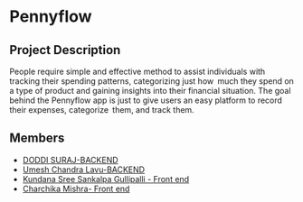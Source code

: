 # Pennyflow

## Project Description
People require simple and effective method to assist individuals with tracking their spending patterns, categorizing just how much they spend on a type of product and gaining insights into their financial situation. The goal behind the Pennyflow app is just to give users an easy platform to record their expenses, categorize them, and track them.

## Members
- [DODDI SURAJ-BACKEND](https://github.com/SurajDoddi)
- [Umesh Chandra Lavu-BACKEND](https://github.com/LumeshC)
- [Kundana Sree Sankalpa Gullipalli - Front end](https://github.com/Kundanakushi)
- [Charchika Mishra- Front end](https://github.com/Charchika03)
